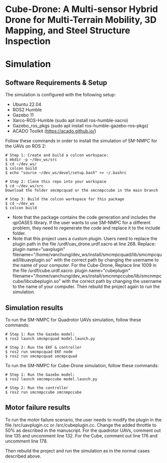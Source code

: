 # Cube-Drone: A Multi-sensor Hybrid Drone for Multi-Terrain Mobility, 3D Mapping, and Steel Structure Inspection
# Simulation

## Software Requirements & Setup

The simulation is configured with the following setup:
- Ubuntu 22.04
- ROS2 Humble
- Gazebo 11
- Xarco-ROS-Humble (sudo apt install ros-humble-xacro)
- Gazebo_ros_pkgs (sudo apt install ros-humble-gazebo-ros-pkgs)
- ACADO Toolkit (https://acado.github.io/)


Follow these commands in order to install the simulation of SM-NMPC for the UAVs on ROS 2:

```shell
# Step 1: Create and build a colcon workspace:
$ mkdir -p ~/dev_ws/src
$ cd ~/dev_ws/
$ colcon build
$ echo "source ~/dev_ws/devel/setup.bash" >> ~/.bashrc

# Step 2: Clone this repo into your workspace
$ cd ~/dev_ws/src
Download the folder smcmpcquad or the smcnmpccube in the main branch

# Step 3: Build the colcon workspace for this package
$ cd ~/dev_ws
$ colcon build
```
* Note that the package contains the code generation and includes the qpOASES library. If the user wants to use SM-NMPC for a different problem, they need to regenerate the code and replace it to the include folder.
* Note that this project uses a custom plugin. Users need to replace the plugin path in the file /urdf/uav_drone.urdf.xacro at line 268. Replace: plugin name="uavplugin" filename="/home/vanchung/dev_ws/install/smcmpcquad/lib/smcmpcquad/libuavplugin.so" with the correct path by changing the username to the name of your computer. For the Cube-Drone, Replace line 1009 in the file /urdf/cube.urdf.xacro: plugin name="cubeplugin" filename="/home/vanchung/dev_ws/install/smcnmpccube/lib/smcnmpccube/libcubeplugin.so" with the correct path by changing the username to the name of your computer. Then rebuild the project again to run the simulation.

## Simulation results

To run the SM-NMPC for Quadrotor UAVs simulation, follow these commands:

```shell
# Step 1: Run the Gazebo model:
$ ros2 launch smcmpcquad model.launch.py

# Step 2: Run the EKF & controller
$ ros2 run smcmpcquad EKF node
$ ros2 run smcmpcquad smcmpcquad
```
To run the SM-NMPC for Cube-Drone simulation, follow these commands:

```shell
# Step 1: Run the Gazebo model:
$ ros2 launch smcnmpccube model.launch.py

# Step 2: Run the controller
$ ros2 run smcnmpccube smcnmpccube
```
## Motor failure results

To run the motor failure scenario, the user needs to modify the plugin in the file /src/uavplugin.cc or /src/cubeplugin.cc. Change the added throttle to 50% as described in the manuscript. For the quadrotor UAVs, comment out line 135 and uncomment line 132. For the Cube, comment out line 176 and uncomment line 178.

Then rebuild the project and run the simulation as in the normal cases described above.
